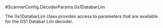 #ScannerConfig.DecoderParams.Gs1DatabarLim

The Gs1DatabarLim class provides access to parameters that are available for the GS1 Databar Lim decoder.